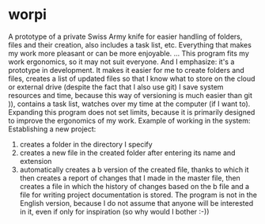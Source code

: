 # worpi
A prototype of a private Swiss Army knife for easier handling of folders, files and their creation, also includes a task list, etc. 
Everything that makes my work more pleasant or can be more enjoyable.
...
This program fits my work ergonomics, so it may not suit everyone. And I emphasize: it's a prototype in development. It makes it easier for me to create folders and files, creates a list of updated files so that I know what to store on the cloud or external drive (despite the fact that I also use git) I save system resources and time, 
because this way of versioning is much easier than git )), contains a task list, watches over my time at the computer (if I want to). 
Expanding this program does not set limits, because it is primarily designed to improve the ergonomics of my work.
Example of working in the system:
Establishing a new project:
1. creates a folder in the directory I specify
2. creates a new file in the created folder after entering its name and extension
3. automatically creates a b version of the created file, thanks to which it then creates a report of changes 
that I made in the master file, then creates a file in which the history of changes based on the b file and a file 
for writing project documentation is stored.
The program is not in the English version, because I do not assume that anyone will be interested in it, 
even if only for inspiration (so why would I bother :-))
